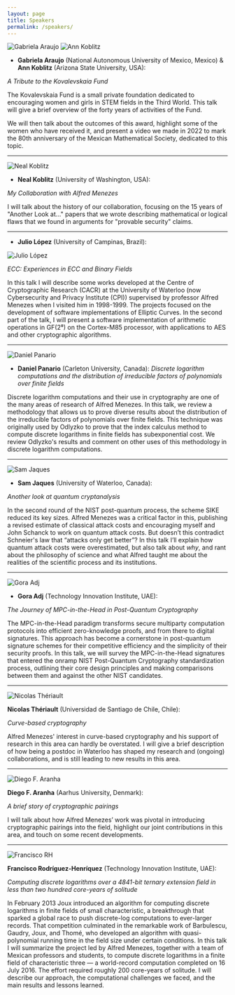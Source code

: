```yaml
---
layout: page
title: Speakers
permalink: /speakers/
---
```


<a name="araujo-koblitz"></a>

<img src="/assets/images/araujo.jpg" alt="Gabriela Araujo" class="speaker-img">
<img src="/assets/images/akoblitz.jpg" alt="Ann Koblitz" class="speaker-img">

* **Gabriela Araujo** (National Autonomous University of Mexico, Mexico) & **Ann Koblitz** (Arizona State University, USA):

_A Tribute to the Kovalevskaia Fund_

The Kovalevskaia Fund is a small private foundation dedicated to encouraging women and girls in STEM fields in the Third World.  This talk will give a brief overview of the forty years of activities of the Fund.

We will then talk about the outcomes of this award, highlight some of the women who have received it, and present a video we made in 2022 to mark the 80th anniversary of the Mexican Mathematical Society, dedicated to this topic.

<p class="spacer"></p>

---

<a name="koblitz"></a>

<img src="/assets/images/nkoblitz.jpg" alt="Neal Koblitz" class="speaker-img">

* **Neal Koblitz** (University of Washington, USA):

_My Collaboration with Alfred Menezes_

I will talk about the history of our collaboration, focusing on the 15 years of "Another Look at..." papers that we wrote describing mathematical or logical flaws that we found in arguments for "provable security" claims.

---

<a name="lopez"></a>

* **Julio López** (University of Campinas, Brazil):

<img src="/assets/images/lopez.jpg" alt="Julio López" class="speaker-img">

_ECC: Experiences in ECC and Binary Fields_

In this talk I will describe some works developed at the Centre of Cryptographic Research (CACR) at the University of Waterloo (now  Cybersecurity and Privacy Institute (CPI)) supervised by professor Alfred Menezes when I visited him in 1998-1999. The projects focused on the development of software implementations of Elliptic Curves. In the second part of the talk, I will present a software implementation of arithmetic operations in GF(2⁸) on the Cortex-M85 processor, with applications to AES and other cryptographic algorithms.

<p class="spacer"></p>
<p class="spacer"></p>

---

<a name="panario"></a>

<img src="/assets/images/panario.jpg" alt="Daniel Panario" class="speaker-img">

* **Daniel Panario** (Carleton University, Canada): _Discrete logarithm computations and the distribution of irreducible factors of polynomials over finite fields_

Discrete logarithm computations and their use in cryptography are one of the many areas of research of Alfred Menezes. In this talk, we review a methodology that allows us to prove diverse results about the distribution of the irreducible factors of polynomials over finite fields. This technique was originally used by Odlyzko to prove that the index calculus method to compute discrete logarithms in finite fields has subexponential cost. We review Odlyzko's results and comment on other uses of this methodology in discrete logarithm computations.

<p class="spacer"></p>

---

<a name="jaques"></a>

<img src="https://sam-jaques.appspot.com/static/img/intro-pic.jpg" alt="Sam Jaques" class="speaker-img">

* **Sam Jaques** (University of Waterloo, Canada):

_Another look at quantum cryptanalysis_

In the second round of the NIST post-quantum process, the scheme SIKE reduced its key sizes. Alfred Menezes was a critical factor in this, publishing a revised estimate of classical attack costs and encouraging myself and John Schanck to work on quantum attack costs. But doesn’t this contradict Schneier's law that “attacks only get better”? In this talk I’ll explain how quantum attack costs were overestimated, but also talk about *why*, and rant about the philosophy of science and what Alfred taught me about the realities of the scientific process and its institutions.

---

<a name="adj"></a>

<img src="https://cacr.uwaterloo.ca/people/images/adj.jpg" alt="Gora Adj" class="speaker-img">

* **Gora Adj** (Technology Innovation Institute, UAE):

_The Journey of MPC-in-the-Head in Post-Quantum Cryptography_

The MPC-in-the-Head paradigm transforms secure multiparty computation protocols into efficient zero-knowledge proofs, and from there to digital signatures. This approach has become a cornerstone in post-quantum signature schemes for their competitive efficiency and the simplicity of their security proofs. In this talk, we will survey the MPC-in-the-Head signatures that entered the onramp NIST Post-Quantum Cryptography standardization process, outlining their core design principles and making comparisons between them and against the other NIST candidates.

<p class="spacer"></p>

---

<a name="theriault"></a>

<img src="https://www.magister.dmcc.usach.cl/wp-content/uploads/2021/12/8425_Nicolas_Theriault.jpg" alt="Nicolas Thériault" class="speaker-img">

**Nicolas Thériault** (Universidad de Santiago de Chile, Chile):

_Curve-based cryptography_

Alfred Menezes' interest in curve-based cryptography and his support of research in this area can hardly be overstated. I will give a brief description of how being a postdoc in Waterloo has shaped  my research and (ongoing) collaborations, and is still leading to new results in this area.

<p class="spacer"></p>

---

<a name="aranha"></a>

<img src="https://pure.au.dk/portal/files-asset/223218861/Diego_AranhaAU_CS_web.jpg?w=150&f=webp" alt="Diego F. Aranha" class="speaker-img">

**Diego F. Aranha** (Aarhus University, Denmark):

_A brief story of cryptographic pairings_

I will talk about how Alfred Menezes’ work was pivotal in introducing cryptographic pairings into the field, highlight our joint contributions in this area, and touch on some recent developments.

<p class="spacer"></p>
<p class="spacer"></p>

---

<a name="rh"></a>

<img src="/assets/images/frh.jpg" alt="Francisco RH" class="speaker-img">

**Francisco Rodríguez-Henríquez** (Technology Innovation Institute, UAE):

_Computing discrete logarithms over a 4841-bit ternary extension field in less than two hundred core-years of solitude_

In February 2013 Joux introduced an algorithm for computing discrete logarithms in finite fields of small characteristic, a breakthrough that sparked a global race to push discrete-log computations to ever-larger records. That competition culminated in the remarkable work of Barbulescu, Gaudry, Joux, and Thomé, who developed an algorithm with quasi-polynomial running time in the field size under certain conditions. In this talk I will summarize the project led by Alfred Menezes, together with a team of Mexican professors and students, to compute discrete logarithms in a finite field of characteristic three — a world-record computation completed on 16 July 2016. The effort required roughly 200 core-years of solitude. I will describe our approach, the computational challenges we faced, and the main results and lessons learned.

